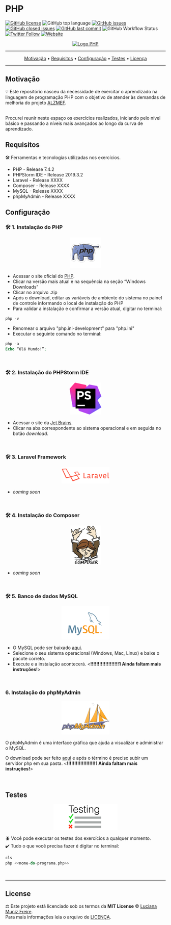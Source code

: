 # PHP

[![GitHub license](https://img.shields.io/github/license/lumunizf/PHP)](https://github.com/lumunizf/PHP/blob/master/LICENSE)
![GitHub top language](https://img.shields.io/github/languages/top/lumunizf/PHP)
[![GitHub issues](https://img.shields.io/github/issues/lumunizf/PHP)](https://github.com/lumunizf/PHP/issues) 
[![GitHub closed issues](https://img.shields.io/github/issues-closed/lumunizf/PHP)](https://img.shields.io/github/issues-closed/lumunizf/PHP)
[![GitHub last commit](https://img.shields.io/github/last-commit/lumunizf/PHP)](https://github.com/lumunizf/PHP/commits/master)
![GitHub Workflow Status](https://img.shields.io/github/workflow/status/lumunizf/PHP/XXXXXXX_CI)
[![Twitter Follow](https://img.shields.io/badge/follow-%40lumunizf-blue.svg?style=popout&logo=twitter)](https://twitter.com/lumunizf)
[![Website](https://img.shields.io/website?url=https://medium.com/@lumunizf)](https://medium.com/@lumunizf)

<div align="center">
    <a href="https://php.net">
        <img
            alt="Logo PHP"
            src="https://www.php.net/images/logos/new-php-logo.svg"
            width="150">
    </a>
</div>


-------
<p align="center">
    <a href="#motivação">Motivação</a> &bull;
    <a href="#requisitos">Requisitos</a> &bull;
    <a href="#configuração">Configuração</a> &bull;
    <a href="#testes">Testes</a> &bull;
    <a href="#license">Licença</a>
</p>

-------

## Motivação

:bulb: Este repositório nasceu da necessidade de exercitar o aprendizado na linguagem de programação PHP com o objetivo de atender às demandas de melhoria do projeto [ALZMEF](https://github.com/lumunizf/ALZMEF "Projeto ALZMEF").

<BR/>
Procurei reunir neste espaço os exercícios realizados, iniciando pelo nível básico e passando a níveis mais avançados ao longo da curva de aprendizado.<BR/>

## Requisitos

🛠️ Ferramentas e tecnologias utilizadas nos exercícios.

 * PHP - Release 7.4.2
 * PHPStorm IDE - Release 2019.3.2
 * Laravel - Release XXXX
 * Composer - Release XXXX
 * MySQL - Release XXXX
 * phpMyAdmin - Release XXXX


## Configuração

### 🛠️ 1. Instalação do PHP

<div align="center">
    <img
        alt="Logo PHP"
        src="img/php.png"
        width="100">
</div>

* Acessar o site oficial do [PHP](https://www.php.net/ "PHP").
* Clicar na versão mais atual e na sequência na seção “Windows Downloads”
* Clicar no arquivo .zip
* Após o download, editar as variáveis de ambiente do sistema no painel de controle informando o local de instalação do PHP
* Para validar a instalação e confirmar a versão atual, digitar no terminal:

```php
php -v
```

* Renomear o arquivo "php.ini-development" para "php.ini"
* Executar o seguinte comando no terminal:

```php
php -a
Echo “Olá Mundo!”;
```

<br/>

### 🛠️ 2. Instalação do PHPStorm IDE

<div align="center">
    <img
        alt="Logo PHPStorm"
        src="img/phpstorm.png"
        width="100">
</div>

* Acessar o site da [Jet Brains](https://www.jetbrains.com/phpstorm/download/#section=windows "Jet Brains").
* Clicar na aba correspondente ao sistema operacional e em seguida no botão _download_.

<br/>

### 🛠️ 3. Laravel Framework

<div align="center">
    <img
        alt="Logo Laravel"
        src="img/laravel.png"
        width="150">
</div>

* *coming soon*

<br/>

### 🛠️ 4. Instalação do Composer

<div align="center">
    <img
        alt="Logo Composer"
        src="img/composer.png"
        width="100">
</div>

* *coming soon*

<br/>

### 🛠️ 5. Banco de dados MySQL

<div align="center">
    <img
        alt="Logo MySQL"
        src="img/mysql.png"
        width="150">
</div>

* O MySQL pode ser baixado [aqui](https://dev.mysql.com/downloads/mysql/).
* Selecione o seu sistema operacional (Windows, Mac, Linux) e baixe o pacote correto.
* Execute e a instalação acontecerá. <**!!!!!!!!!!!!!!!!!!!1 Ainda faltam mais instruções!**>

<br/>

### 6. Instalação do phpMyAdmin

<div align="center">
    <img
        alt="Logo phpMyAdmin"
        src="img/phpmyadmin.png"
        width="150">
</div>

O phpMyAdmin é uma interface gráfica que ajuda a visualizar e administrar o MySQL.

O download pode ser feito [aqui](https://www.phpmyadmin.net/) e após o término é preciso subir um servidor php em sua pasta. <**!!!!!!!!!!!!!!!!!!!1 Ainda faltam mais instruções!**>

<br/>

## Testes

<div align="center">
    <img
        alt="Teste"
        src="img/test.png"
        width="200">
</div>

:beetle: Você pode executar os testes dos exercícios a qualquer momento. <BR/>
:heavy_check_mark: Tudo o que você precisa fazer é digitar no terminal:

```php
cls
php <<nome-do-programa.php>>
```

<br/>

-------

## License

⚖️ Este projeto está licenciado sob os termos da **MIT License** © [Luciana Muniz Freire](https://br.linkedin.com/in/lumunizf). <BR/>
Para mais informações leia o arquivo de [LICENÇA](https://github.com/lumunizf/Test-automation/blob/master/LICENSE).
